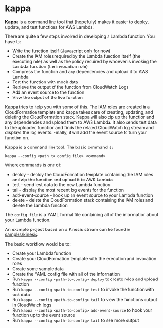 kappa
=====

**Kappa** is a command line tool that (hopefully) makes it easier to
deploy, update, and test functions for AWS Lambda.

There are quite a few steps involved in developing a Lambda function.
You have to:

* Write the function itself (Javascript only for now)
* Create the IAM roles required by the Lambda function itself (the executing
role) as well as the policy required by whoever is invoking the Lambda
function (the invocation role)
* Compress the function and any dependencies and upload it to AWS Lambda
* Test the function with mock data
* Retrieve the output of the function from CloudWatch Logs
* Add an event source to the function
* View the output of the live function

Kappa tries to help you with some of this.  The IAM roles are created
in a CloudFormation template and kappa takes care of creating, updating, and
deleting the CloudFormation stack.  Kappa will also zip up the function and
any dependencies and upload them to AWS Lambda.  It also sends test data
to the uploaded function and finds the related CloudWatch log stream and
displays the log events.  Finally, it will add the event source to turn
your function on.

Kappa is a command line tool.  The basic command is:

    kappa --config <path to config file> <command>

Where commands is one of:

* deploy - deploy the CloudFormation template containing the IAM roles and zip the function and upload it to AWS Lambda
* test - send test data to the new Lambda function
* tail - display the most recent log events for the function
* add-event-source - hook up an event source to your Lambda function
* delete - delete the CloudFormation stack containing the IAM roles and delete the Lambda function

The ``config file`` is a YAML format file containing all of the information
about your Lambda function.

An example project based on a Kinesis stream can be found in
[samples/kinesis](https://github.com/garnaat/kappa/tree/develop/samples/kinesis).

The basic workflow would be to:

* Create your Lambda function
* Create your CloudFormation template with the execution and invocation roles
* Create some sample data
* Create the YAML config file with all of the information
* Run ``kappa --config <path-to-config> deploy`` to create roles and upload function
* Run ``kappa --config <path-to-config> test`` to invoke the function with test data
* Run ``kappa --config <path-to-config> tail`` to view the functions output in CloudWatch logs
* Run ``kappa --config <path-to-config> add-event-source`` to hook your function up to the event source
* Run ``kappa --config <path-to-config> tail`` to see more output

